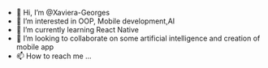 - 👋 Hi, I’m @Xaviera-Georges
- 👀 I’m interested in OOP, Mobile development,AI
- 🌱 I’m currently learning React Native
- 💞️ I’m looking to collaborate on some artificial intelligence and creation of mobile app
- 📫 How to reach me ...

<!---
Xaviera-Georges/Xaviera-Georges is a ✨ special ✨ repository because its `README.md` (this file) appears on your GitHub profile.
You can click the Preview link to take a look at your changes.
--->
